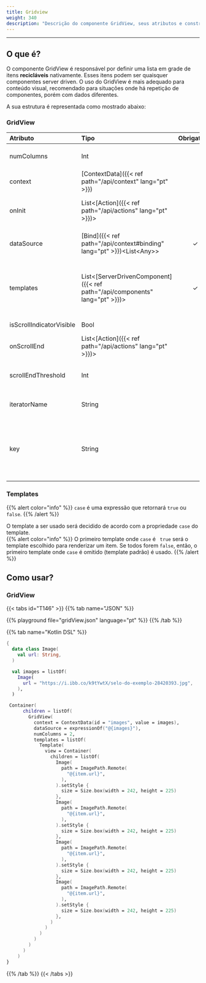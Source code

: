 ```yaml
---
title: Gridview
weight: 340
description: "Descrição do componente GridView, seus atributos e construtores"
---
```


---

## O que é?

O componente GridView é responsável por definir uma lista em grade de itens **recicláveis** nativamente. Esses itens podem ser quaisquer componentes server driven. O uso do GridView é mais adequado para conteúdo visual, recomendado para situações onde há repetição de componentes, porém com dados diferentes.

A sua estrutura é representada como mostrado abaixo:

### GridView

| Atributo           | Tipo                                                        | Obrigatório | Definição                                                                                                                           |
| :----------------- | :---------------------------------------------------------- | :---------: | :---------------------------------------------------------------------------------------------------------------------------------- |
| numColumns          |                                      Int            |   | Define o número de colunas que o GridView irá exibir.                                                                      |
| context            | [ContextData]({{< ref path="/api/context" lang="pt" >}})                         |             | Define o contexto do componente.                                                                                                    |
| onInit             | List&lt;[Action]({{< ref path="/api/actions" lang="pt" >}})&gt;                  |             | Lista de ações a serem executadas assim que o componente é exibido.                                                                 |
| dataSource         | [Bind]({{< ref path="/api/context#binding" lang="pt" >}})&lt;List&lt;Any&gt;&gt; |      ✓      | Expressão que aponta para uma lista de valores usados para popular o componete.                                                     |
| templates    |List&lt;[ServerDrivenComponent]({{< ref path="/api/components" lang="pt" >}})&gt; |      ✓     | Representa um array de template, onde cada template corresponde a uma celula na lista através de um `ServerDrivenComponent`.                                                              |
| isScrollIndicatorVisible | Bool | | Define se a barra de scroll é visivel.|
| onScrollEnd        | List&lt;[Action]({{< ref path="/api/actions" lang="pt" >}})&gt;                  |             | Lista de ações executadas quando o GridView chega ao fim.                                                                              |
| scrollEndThreshold |  Int                                                         |             | Define a porcentagem rolada do GridView para disparar o `onScrollEnd`.                                                                 |
| iteratorName       | String                                                      |             | É o identificador do contexto de cada célula.                                                                                       |
| key                | String                                                      |             | Aponta para um valor único presente em cada item do `dataSource` para ser usado como um sufixo nos ids dos componentes do template. |

### Templates

{{% alert color="info" %}}
  `case` é uma expressão que retornará `true` ou `false`.
{{% /alert %}}

  O template a ser usado será decidido de acordo com a propriedade `case` do template.  
{{% alert color="info" %}}
 O primeiro template onde `case` é ` true` será o template escolhido para renderizar um item. 
 Se todos forem `false`, então, o primeiro template onde `case` é omitido (template padrão) é usado.
{{% /alert %}}

## Como usar?

### GridView

{{< tabs id="T146" >}}
{{% tab name="JSON" %}}

<!-- json-playground:gridView.json
{
  "_beagleComponent_": "beagle:screenComponent",
  "child": {
    "_beagleComponent_": "beagle:gridView",
    "context": {
      "id": "images",
      "value": [
        {
          "url": "https://i.ibb.co/k9tYwtX/selo-do-exemplo-28420393.jpg"
        }
      ]
    },
    "dataSource": "@{images}",
    "templates": [
      {
        "view": {
          "_beagleComponent_": "beagle:container",
          "children": [
            {
              "_beagleComponent_": "beagle:image",
              "path": {
                "_beagleImagePath_": "remote",
                "url": "@{item.url}"
              },
              "style": {
                "cornerRadius": {},
                "size": {
                  "width": {
                    "value": 242,
                    "type": "REAL"
                  },
                  "height": {
                    "value": 225,
                    "type": "REAL"
                  }
                },
                "flex": {}
              }
            },
            {
              "_beagleComponent_": "beagle:image",
              "path": {
                "_beagleImagePath_": "remote",
                "url": "@{item.url}"
              },
              "style": {
                "cornerRadius": {},
                "size": {
                  "width": {
                    "value": 242,
                    "type": "REAL"
                  },
                  "height": {
                    "value": 225,
                    "type": "REAL"
                  }
                },
                "flex": {}
              }
            },
            {
              "_beagleComponent_": "beagle:image",
              "path": {
                "_beagleImagePath_": "remote",
                "url": "@{item.url}"
              },
              "style": {
                "cornerRadius": {},
                "size": {
                  "width": {
                    "value": 242,
                    "type": "REAL"
                  },
                  "height": {
                    "value": 225,
                    "type": "REAL"
                  }
                },
                "flex": {}
              }
            },
            {
              "_beagleComponent_": "beagle:image",
              "path": {
                "_beagleImagePath_": "remote",
                "url": "@{item.url}"
              },
              "style": {
                "cornerRadius": {},
                "size": {
                  "width": {
                    "value": 242,
                    "type": "REAL"
                  },
                  "height": {
                    "value": 225,
                    "type": "REAL"
                  }
                },
                "flex": {}
              }
            }
          ]
        }
      }
    ],
    "isScrollIndicatorVisible": false,
    "iteratorName": "item",
    "numColumns": 2
  }
}
-->

{{% playground file="gridView.json" language="pt" %}}
{{% /tab %}}

{{% tab name="Kotlin DSL" %}}

```kotlin
{
  data class Image(
    val url: String,
  )

  val images = listOf(
    Image(
      url = "https://i.ibb.co/k9tYwtX/selo-do-exemplo-28420393.jpg",
    ),
  )

 Container(
      children = listOf(
        GridView(
          context = ContextData(id = "images", value = images),
          dataSource = expressionOf("@{images}"),
          numColumns = 2,
          templates = listOf(
            Template(
              view = Container(
                children = listOf(
                  Image(
                    path = ImagePath.Remote(
                      "@{item.url}",
                    ),
                  ).setStyle {
                    size = Size.box(width = 242, height = 225)
                  },
                  Image(
                    path = ImagePath.Remote(
                      "@{item.url}",
                    ),
                  ).setStyle {
                    size = Size.box(width = 242, height = 225)
                  },
                  Image(
                    path = ImagePath.Remote(
                      "@{item.url}",
                    ),
                  ).setStyle {
                    size = Size.box(width = 242, height = 225)
                  },
                  Image(
                    path = ImagePath.Remote(
                      "@{item.url}",
                    ),
                  ).setStyle {
                    size = Size.box(width = 242, height = 225)
                  },
                )
              )
            )
          )
        )
      )
    )
}
```

{{% /tab %}}
{{< /tabs >}}
